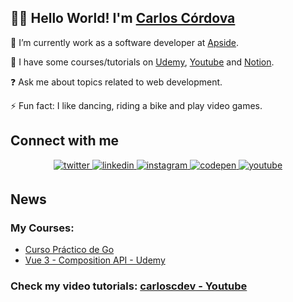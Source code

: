 ## 👋🏼 Hello World! I'm [Carlos Córdova](https://carlosc.dev)

🔭 I’m currently work as a software developer at [Apside](https://apside.cl).
  

🌱 I have some courses/tutorials on [Udemy](https://www.udemy.com/user/carloscdev/), [Youtube](https://www.youtube.com/c/carloscdev) and [Notion](https://carloscdev.notion.site/GO-Lang-fb31f6b1db8440c0ad219c965c8a9849).
  

❓ Ask me about topics related to web development. 
  

⚡ Fun fact: I like dancing, riding a bike and play video games.  


## Connect with me  
<div align="center">
<a href="https://twitter.com/carloscdev" target="_blank">
<img src=https://img.shields.io/badge/twitter-%2300acee.svg?&style=for-the-badge&logo=twitter&logoColor=white alt=twitter style="margin-bottom: 5px;" />
</a>
<a href="https://linkedin.com/in/carloscdev" target="_blank">
<img src=https://img.shields.io/badge/linkedin-%231E77B5.svg?&style=for-the-badge&logo=linkedin&logoColor=white alt=linkedin style="margin-bottom: 5px;" />
</a>
<a href="https://instagram.com/carlosc.dev" target="_blank">
<img src=https://img.shields.io/badge/instagram-%23000000.svg?&style=for-the-badge&logo=instagram&logoColor=white alt=instagram style="margin-bottom: 5px;" />
</a>
<a href="https://codepen.com/carloscdev" target="_blank">
<img src=https://img.shields.io/badge/codepen-%23131417.svg?&style=for-the-badge&logo=codepen&logoColor=white alt=codepen style="margin-bottom: 5px;" />
</a>
<a href="https://www.youtube.com/c/carloscdev" target="_blank">
<img src=https://img.shields.io/badge/youtube-%23EE4831.svg?&style=for-the-badge&logo=youtube&logoColor=white alt=youtube style="margin-bottom: 5px;" />
</a>  
</div>  
  


## News

### My Courses: 
- [Curso Práctico de Go](https://carloscdev.notion.site/GO-Lang-fb31f6b1db8440c0ad219c965c8a9849)
- [Vue 3 - Composition API - Udemy](https://www.udemy.com/course/vue-3-composition-api-vuex-api-rest-rick-and-morty/)

### Check my video tutorials: [carloscdev - Youtube](https://www.youtube.com/c/carloscdev)  


